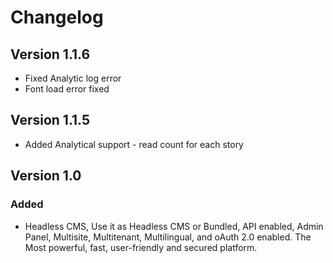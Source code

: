 # Changelog

## Version 1.1.6
- Fixed Analytic log error
- Font load error fixed 

## Version 1.1.5
- Added Analytical support - read count for each story

## Version 1.0

### Added
- Headless CMS, Use it as Headless CMS or Bundled, API enabled, 
  Admin Panel, Multisite, Multitenant, Multilingual, and oAuth 2.0 enabled.
  The Most powerful, fast, user-friendly and secured platform.
